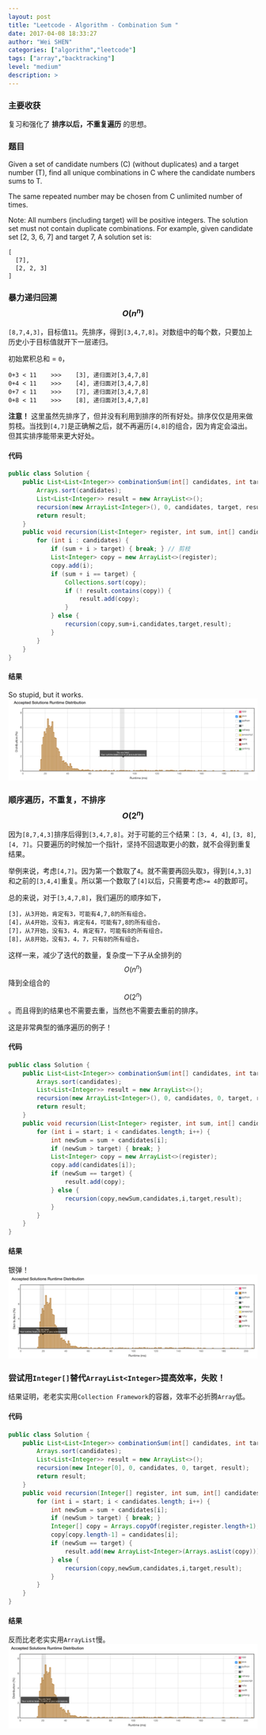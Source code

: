 ```yaml
---
layout: post
title: "Leetcode - Algorithm - Combination Sum "
date: 2017-04-08 18:33:27
author: "Wei SHEN"
categories: ["algorithm","leetcode"]
tags: ["array","backtracking"]
level: "medium"
description: >
---
```


### 主要收获
复习和强化了 **排序以后，不重复遍历** 的思想。

### 题目
Given a set of candidate numbers (C) (without duplicates) and a target number (T), find all unique combinations in C where the candidate numbers sums to T.

The same repeated number may be chosen from C unlimited number of times.

Note:
All numbers (including target) will be positive integers.
The solution set must not contain duplicate combinations.
For example, given candidate set [2, 3, 6, 7] and target 7,
A solution set is:
```
[
  [7],
  [2, 2, 3]
]
```

### 暴力递归回溯 $$O(n^n)$$
`[8,7,4,3]`，目标值`11`。先排序，得到`[3,4,7,8]`。对数组中的每个数，只要加上历史小于目标值就开下一层递归。

初始累积总和 = `0`，
```
0+3 < 11    >>>    [3], 递归面对[3,4,7,8]
0+4 < 11    >>>    [4], 递归面对[3,4,7,8]
0+7 < 11    >>>    [7], 递归面对[3,4,7,8]
0+8 < 11    >>>    [8], 递归面对[3,4,7,8]
```

**注意！** 这里虽然先排序了，但并没有利用到排序的所有好处。排序仅仅是用来做剪枝。当找到`[4,7]`是正确解之后，就不再遍历`[4,8]`的组合，因为肯定会溢出。但其实排序能带来更大好处。

#### 代码
```java
public class Solution {
    public List<List<Integer>> combinationSum(int[] candidates, int target) {
        Arrays.sort(candidates);
        List<List<Integer>> result = new ArrayList<>();
        recursion(new ArrayList<Integer>(), 0, candidates, target, result);
        return result;
    }
    public void recursion(List<Integer> register, int sum, int[] candidates, int target, List<List<Integer>> result) {
        for (int i : candidates) {
            if (sum + i > target) { break; } // 剪枝
            List<Integer> copy = new ArrayList<>(register);
            copy.add(i);
            if (sum + i == target) {
                Collections.sort(copy);
                if (! result.contains(copy)) {
                    result.add(copy);
                }
            } else {
                recursion(copy,sum+i,candidates,target,result);
            }
        }
    }
}
```

#### 结果
So stupid, but it works.
![combination-sum-1](/images/leetcode/combination-sum-1.png)


### 顺序遍历，不重复，不排序 $$O(2^n)$$
因为`[8,7,4,3]`排序后得到`[3,4,7,8]`。对于可能的三个结果：`[3, 4, 4]`, `[3, 8]`, `[4, 7]`。只要遍历的时候加一个指针，坚持不回退取更小的数，就不会得到重复结果。

举例来说，考虑`[4,7]`。因为第一个数取了`4`。就不需要再回头取`3`，得到`[4,3,3]`和之前的`[3,4,4]`重复。所以第一个数取了`[4]`以后，只需要考虑`>= 4`的数即可。

总的来说，对于`[3,4,7,8]`，我们遍历的顺序如下，
```
[3]，从3开始，肯定有3，可能有4,7,8的所有组合。
[4]，从4开始，没有3，肯定有4，可能有7,8的所有组合。
[7]，从7开始，没有3，4，肯定有7，可能有8的所有组合。
[8]，从8开始，没有3，4，7，只有8的所有组合。
```

这样一来，减少了迭代的数量，复杂度一下子从全排列的$$O(n^n)$$降到全组合的$$O(2^n)$$。而且得到的结果也不需要去重，当然也不需要去重前的排序。

这是非常典型的循序遍历的例子！

#### 代码
```java
public class Solution {
    public List<List<Integer>> combinationSum(int[] candidates, int target) {
        Arrays.sort(candidates);
        List<List<Integer>> result = new ArrayList<>();
        recursion(new ArrayList<Integer>(), 0, candidates, 0, target, result);
        return result;
    }
    public void recursion(List<Integer> register, int sum, int[] candidates, int start, int target, List<List<Integer>> result) {
        for (int i = start; i < candidates.length; i++) {
            int newSum = sum + candidates[i];
            if (newSum > target) { break; }
            List<Integer> copy = new ArrayList<>(register);
            copy.add(candidates[i]);
            if (newSum == target) {
                result.add(copy);
            } else {
                recursion(copy,newSum,candidates,i,target,result);
            }
        }
    }
}
```

#### 结果
银弹！
![combination-sum-2](/images/leetcode/combination-sum-2.png)


### 尝试用`Integer[]`替代`ArrayList<Integer>`提高效率，失败！
结果证明，老老实实用`Collection Framework`的容器，效率不必折腾`Array`低。

#### 代码
```java
public class Solution {
    public List<List<Integer>> combinationSum(int[] candidates, int target) {
        Arrays.sort(candidates);
        List<List<Integer>> result = new ArrayList<>();
        recursion(new Integer[0], 0, candidates, 0, target, result);
        return result;
    }
    public void recursion(Integer[] register, int sum, int[] candidates, int start, int target, List<List<Integer>> result) {
        for (int i = start; i < candidates.length; i++) {
            int newSum = sum + candidates[i];
            if (newSum > target) { break; }
            Integer[] copy = Arrays.copyOf(register,register.length+1);
            copy[copy.length-1] = candidates[i];
            if (newSum == target) {
                result.add(new ArrayList<Integer>(Arrays.asList(copy)));
            } else {
                recursion(copy,newSum,candidates,i,target,result);
            }
        }
    }
}
```

#### 结果
反而比老老实实用`ArrayList`慢。
![combination-sum-3](/images/leetcode/combination-sum-3.png)
